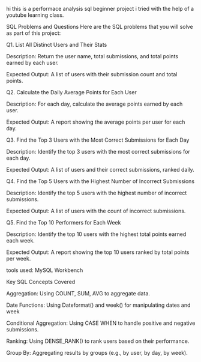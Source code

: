 hi this is a performace analysis sql beginner project i tried with the help of a youtube learning class.

SQL Problems and Questions
Here are the SQL problems that you will solve as part of this project:

Q1. List All Distinct Users and Their Stats

Description: Return the user name, total submissions, and total points earned by each user.

Expected Output: A list of users with their submission count and total points.

Q2. Calculate the Daily Average Points for Each User

Description: For each day, calculate the average points earned by each user.

Expected Output: A report showing the average points per user for each day.


Q3. Find the Top 3 Users with the Most Correct Submissions for Each Day

Description: Identify the top 3 users with the most correct submissions for each day.

Expected Output: A list of users and their correct submissions, ranked daily.

Q4. Find the Top 5 Users with the Highest Number of Incorrect Submissions

Description: Identify the top 5 users with the highest number of incorrect submissions.

Expected Output: A list of users with the count of incorrect submissions.

Q5. Find the Top 10 Performers for Each Week

Description: Identify the top 10 users with the highest total points earned each week.

Expected Output: A report showing the top 10 users ranked by total points per week.


tools used: MySQL Workbench

Key SQL Concepts Covered

Aggregation: Using COUNT, SUM, AVG to aggregate data.

Date Functions: Using Dateformat() and week() for manipulating dates and week

Conditional Aggregation: Using CASE WHEN to handle positive and negative submissions.

Ranking: Using DENSE_RANK() to rank users based on their performance.

Group By: Aggregating results by groups (e.g., by user, by day, by week).
